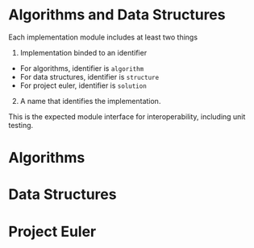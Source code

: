 # Algorithms and Data Structures

Each implementation module includes at least two things

1) Implementation binded to an identifier
  - For algorithms, identifier is `algorithm`
  - For data structures, identifier is `structure`
  - For project euler, identifier is `solution`

2) A name that identifies the implementation.

This is the expected module interface for interoperability, including
unit testing.

# Algorithms

# Data Structures

# Project Euler
